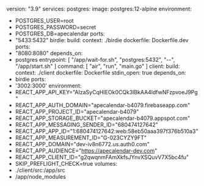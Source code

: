 version: "3.9"
services:
postgres:
image: postgres:12-alpine
environment:
- POSTGRES_USER=root
- POSTGRES_PASSWORD=secret
- POSTGRES_DB=apecalendar
ports:
- "5433:5432"
birdie:
build:
context: ./birdie
dockerfile: Dockerfile.dev
ports:
- "8080:8080"
depends_on:
- postgres
entrypoint: [ "/app/wait-for.sh", "postgres:5432", "--", "/app/start.sh" ]
command: [ "air", "run", "main.go" ]
client:
build:
context: ./client
dockerfile: Dockerfile
stdin_open: true
depends_on:
- birdie
ports:
- '3002:3000'
environment:
- REACT_APP_API_KEY="AIzaSyCqHIEOk0CQk3lBkAA4ldfwNFzpvoeJ9Pg"
- REACT_APP_AUTH_DOMAIN="apecalendar-b4079.firebaseapp.com"
- REACT_APP_PROJECT_ID="apecalendar-b4079"
- REACT_APP_STORAGE_BUCKET="apecalendar-b4079.appspot.com"
- REACT_APP_MESSAGING_SENDER_ID="680474127642"
- REACT_APP_APP_ID="1:680474127642:web:58eb50aaa397f376b510a3"
- REACT_APP_MEASUREMENT_ID="G-023CYZY9FT"
- REACT_APP_DOMAIN="dev-iv8n6772.us.auth0.com"
- REACT_APP_AUDIENCE="https://apecalendar-dev.com"
- REACT_APP_CLIENT_ID="g2qwqnmFAmXkfsJYnvXSQuvV7X5bc4fu"
- SKIP_PREFLIGHT_CHECK=true
volumes:
- ./client/src:/app/src
- /app/node_modules